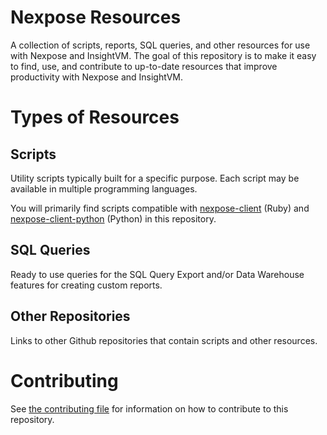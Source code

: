 # Nexpose Resources

A collection of scripts, reports, SQL queries, and other resources for use with Nexpose and InsightVM. The goal of this repository is to make it easy to find, use, and contribute to up-to-date resources that improve productivity with Nexpose and InsightVM.

# Types of Resources

## Scripts

Utility scripts typically built for a specific purpose. Each script may be available in multiple programming languages.

You will primarily find scripts compatible with [nexpose-client](https://github.com/rapid7/nexpose-client) (Ruby) and [nexpose-client-python](https://github.com/rapid7/nexpose-client-python) (Python) in this repository.

## SQL Queries

Ready to use queries for the SQL Query Export and/or Data Warehouse features for creating custom reports.

## Other Repositories

Links to other Github repositories that contain scripts and other resources.

# Contributing

See [the contributing file](.github/CONTRIBUTING.md) for information on how to contribute to this repository.